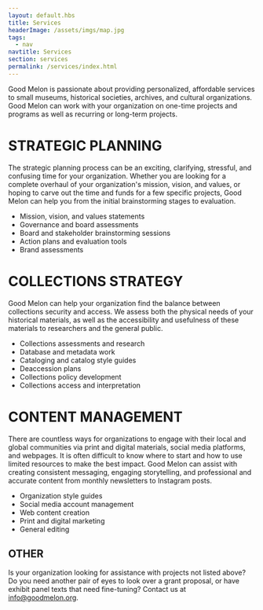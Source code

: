 ```yaml
--- 
layout: default.hbs
title: Services
headerImage: /assets/imgs/map.jpg
tags:
  - nav
navtitle: Services
section: services
permalink: /services/index.html
--- 
```


Good Melon is passionate about providing personalized, affordable services to small museums, historical societies, archives, and cultural organizations. Good Melon can work with your organization on one-time projects and programs as well as recurring or long-term projects.


# STRATEGIC PLANNING

The strategic planning process can be an exciting, clarifying, stressful, and confusing time for your organization. Whether you are looking for a complete overhaul of your organization's mission, vision, and values, or hoping to carve out the time and funds for a few specific projects, Good Melon can help you from the initial brainstorming stages to evaluation.

- Mission, vision, and values statements
- Governance and board assessments
- Board and stakeholder brainstorming sessions
- Action plans and evaluation tools
- Brand assessments


# COLLECTIONS STRATEGY

Good Melon can help your organization find the balance between collections security and access. We assess both the physical needs of your historical materials, as well as the accessibility and usefulness of these materials to researchers and the general public.

- Collections assessments and research
- Database and metadata work
- Cataloging and catalog style guides
- Deaccession plans
- Collections policy development
- Collections access and interpretation


# CONTENT MANAGEMENT

There are countless ways for organizations to engage with their local and global communities via print and digital materials, social media platforms, and webpages. It is often difficult to know where to start and how to use limited resources to make the best impact. Good Melon can assist with creating consistent messaging, engaging storytelling, and professional and accurate content from monthly newsletters to Instagram posts.

- Organization style guides
- Social media account management
- Web content creation
- Print and digital marketing
- General editing


## OTHER

Is your organization looking for assistance with projects not listed above? Do you need another pair of eyes to look over a grant proposal, or have exhibit panel texts that need fine-tuning? Contact us at <info@goodmelon.org>.
